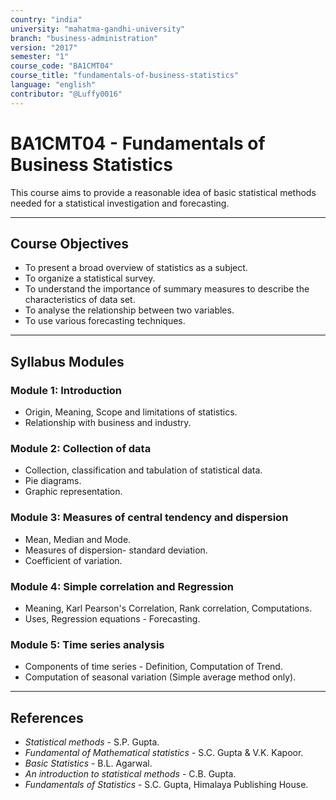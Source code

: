 ```yaml
---
country: "india"
university: "mahatma-gandhi-university"
branch: "business-administration"
version: "2017"
semester: "1"
course_code: "BA1CMT04"
course_title: "fundamentals-of-business-statistics"
language: "english"
contributor: "@Luffy0016"
---
```

# BA1CMT04 - Fundamentals of Business Statistics

This course aims to provide a reasonable idea of basic statistical methods needed for a statistical investigation and forecasting.

---
## Course Objectives

* To present a broad overview of statistics as a subject.
* To organize a statistical survey.
* To understand the importance of summary measures to describe the characteristics of data set.
* To analyse the relationship between two variables.
* To use various forecasting techniques.

---
## Syllabus Modules

### Module 1: Introduction
* Origin, Meaning, Scope and limitations of statistics.
* Relationship with business and industry.

### Module 2: Collection of data
* Collection, classification and tabulation of statistical data.
* Pie diagrams.
* Graphic representation.

### Module 3: Measures of central tendency and dispersion
* Mean, Median and Mode.
* Measures of dispersion- standard deviation.
* Coefficient of variation.

### Module 4: Simple correlation and Regression
* Meaning, Karl Pearson's Correlation, Rank correlation, Computations.
* Uses, Regression equations - Forecasting.

### Module 5: Time series analysis
* Components of time series - Definition, Computation of Trend.
* Computation of seasonal variation (Simple average method only).

---
## References
* *Statistical methods* - S.P. Gupta.
* *Fundamental of Mathematical statistics* - S.C. Gupta & V.K. Kapoor.
* *Basic Statistics* - B.L. Agarwal.
* *An introduction to statistical methods* - C.B. Gupta.
* *Fundamentals of Statistics* - S.C. Gupta, Himalaya Publishing House.